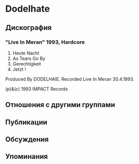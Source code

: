 # Dodelhate



## Дискография

### "Live In Meran" 1993, Hardcore

1. Heute Nacht
2. As Tears Go By
3. Gerechtigkeit
4. Jetzt !

Produced By DODELHAIE.
Recorded Live In Meran 30.4.1993.

(p)&(c) 1993 IMPACT Records


## Отношения с другими группами


## Публикации


## Обсуждения


## Упоминания

